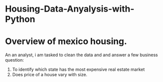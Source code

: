 # Housing-Data-Anyalysis-with-Python
# Overview of mexico housing.
An an analyst, i am tasked to clean the data and and answer a few business question:
1. To identify which state has the most expensive real estate market
2. Does price of a house vary with size. 
